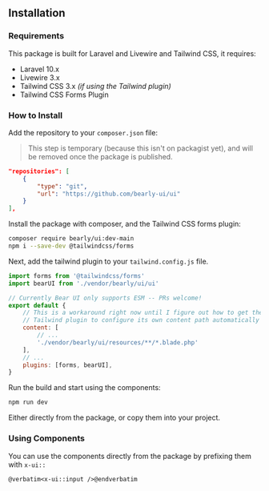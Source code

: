 ## Installation
### Requirements
This package is built for Laravel and Livewire and Tailwind CSS, it requires:
- Laravel 10.x
- Livewire 3.x
- Tailwind CSS 3.x _(if using the Tailwind plugin)_
- Tailwind CSS Forms Plugin

### How to Install
Add the repository to your `composer.json` file:
> This step is temporary (because this isn't on packagist yet), and will be removed once the package is published.
```json
"repositories": [
    {
        "type": "git",
        "url": "https://github.com/bearly-ui/ui"
    }
],
```

Install the package with composer, and the Tailwind CSS forms plugin:
```bash
composer require bearly/ui:dev-main
npm i --save-dev @tailwindcss/forms
```
Next, add the tailwind plugin to your `tailwind.config.js` file.
```js
import forms from '@tailwindcss/forms'
import bearUI from './vendor/bearly/ui/ui'

// Currently Bear UI only supports ESM -- PRs welcome!
export default {
    // This is a workaround right now until I figure out how to get the
    // Tailwind plugin to configure its own content path automatically
    content: [
        // ...
        './vendor/bearly/ui/resources/**/*.blade.php'
    ],
    // ...
    plugins: [forms, bearUI],
}
```

Run the build and start using the components:
```bash
npm run dev
```

Either directly from the package, or copy them into your project.

### Using Components
You can use the components directly from the package by prefixing them with `x-ui::`
```blade
@verbatim<x-ui::input />@endverbatim
```
